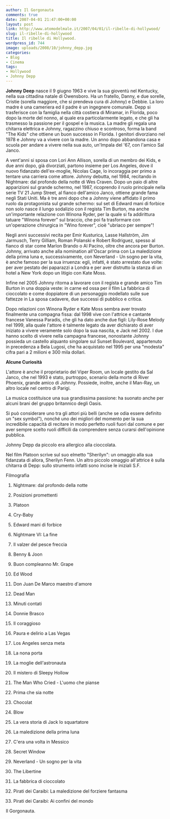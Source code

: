 ```yaml
---
author: Il Gorgonauta
comments: true
date: 2007-04-01 21:47:00+00:00
layout: post
link: http://www.atomodelmale.it/2007/04/01/il-ribelle-di-hollywood/
slug: il-ribelle-di-hollywood
title: Il ribelle di Hollywood.
wordpress_id: 744
image: uploads/2008/10/johnny_depp.jpg
categories:
- Blog
- Cinema
tags:
- Hollywood
- Johnny Depp
---
```


**Johnny Deep** nasce il 9 giugno 1963 e vive la sua gioventù nel Kentucky, nella sua cittadina natale di Owensboro. Ha un fratello, Danny, e due sorelle, Cristie (sorella maggiore, che si prendeva cura di Johnny) e Debbie. La loro madre è una cameriera ed il padre è un ingegnere comunale.
Depp si trasferisce con la famiglia nella città costiera di Miramar, in Florida, poco dopo la morte del nonno, al quale era particolarmente legato, e che gli ha trasmesso la passione per il gospel e la musica. La madre gli regala una chitarra elettrica e Johnny, ragazzino chiuso e scontroso, forma la band "The Kids" che ottiene un buon successo in Florida. I genitori divorziano nel 1978 e Johnny va a vivere con la madre. Un anno dopo abbandona casa e scuola per andare a vivere nella sua auto, un'Impala del '67, con l'amico Sal Janco.

A vent'anni si sposa con Lori Ann Allison, sorella di un membro dei Kids, e due anni dopo, già divorziati, partono insieme per Los Angeles, dove il nuovo fidanzato dell'ex-moglie, Nicolas Cage, lo incoraggia per primo a tentare una carriera come attore. Johnny debutta, nel 1984, recitando in Nightmare: dal profondo della notte di Wes Craven. Dopo un paio di altre apparizioni sul grande schermo, nel 1987, ricoprendo il ruolo principale nella serie TV 21 Jump Street, al fianco dell'amico Janco, ottiene grande fama negli Stati Uniti. Ma è tre anni dopo che a Johnny viene affidato il primo ruolo da protagonista sul grande schermo: sul set di Edward mani di forbice non solo nasce il lungo sodalizio con il regista Tim Burton, ma anche un'importante relazione con Winona Ryder, per la quale si fa addirittura tatuare "Winona forever" sul braccio, che poi fa trasformare con un'operazione chirurgica in "Wino forever", cioè "ubriaco per sempre"!

Negli anni successivi recita per Emir Kusturica, Lasse Hallström, Jim Jarmusch, Terry Gilliam, Roman Polanski e Robert Rodriguez, spesso al fianco di star come Marlon Brando o Al Pacino, oltre che ancora per Burton. Johnny, arrivato anche alla nomination all'Oscar prima con La maledizione della prima luna e, successivamente, con Neverland - Un sogno per la vita, è anche famoso per la sua irruenza: egli, infatti, è stato arrestato due volte: per aver pestato dei paparazzi a Londra e per aver distrutto la stanza di un hotel a New York dopo un litigio con Kate Moss.

Infine nel 2005 Johnny ritorna a lavorare con il regista e grande amico Tim Burton in una doppia veste: in carne ed ossa per il film La fabbrica di cioccolato e come doppiatore di un personaggio modellato sulle sue fattezze in La sposa cadavere, due successi di pubblico e critica.

Dopo relazioni con Winona Ryder e Kate Moss sembra aver trovato finalmente una compagna fissa: dal 1998 vive con l'attrice e cantante francese Vanessa Paradis, che gli ha dato anche due figli: Lily-Rose Melody nel 1999, alla quale l'attore è talmente legato da aver dichiarato di aver iniziato a vivere veramente solo dopo la sua nascita, e Jack nel 2002. I due hanno scelto di vivere nella campagna francese, nonostante Johnny possieda un castello alquanto singolare sul Sunset Boulevard, appartenuto in precedenza a Bela Lugosi, che ha acquistato nel 1995 per una "modesta" cifra pari a 2 milioni e 300 mila dollari.

**Alcune Curiosità**

L'attore è anche il proprietario del Viper Room, un locale gestito da Sal Janco, che nel 1993 è stato, purtroppo, scenario della morte di River Phoenix, grande amico di Johnny. Possiede, inoltre, anche il Man-Ray, un altro locale nel centro di Parigi.

La musica costituisce una sua grandissima passione: ha suonato anche per alcuni brani del gruppo britannico degli Oasis.

Si può considerare uno tra gli attori più belli (anche se odia essere definito un "sex symbol"), nonché uno dei migliori del momento per la sua incredibile capacità di recitare in modo perfetto ruoli fuori dal comune e per aver sempre scelto ruoli difficili da comprendere senza curarsi dell'opinione pubblica.

Johnny Depp da piccolo era allergico alla cioccolata.

Nel film Platoon scrive sul suo elmetto "Sherilyn": un omaggio alla sua fidanzata di allora, Sherilyn Fenn. Un altro piccolo omaggio all'attrice è sulla chitarra di Depp: sullo strumento infatti sono incise le iniziali S.F.

Filmografia

	
  1. Nightmare: dal profondo della notte

	
  2. Posizioni promettenti

	
  3. Platoon

	
  4. Cry-Baby

	
  5. Edward mani di forbice

	
  6. Nightmare VI: La fine

	
  7. Il valzer del pesce freccia

	
  8. Benny & Joon

	
  9. Buon compleanno Mr. Grape

	
  10. Ed Wood

	
  11. Don Juan De Marco maestro d'amore

	
  12. Dead Man

	
  13. Minuti contati

	
  14. Donnie Brasco

	
  15. Il coraggioso

	
  16. Paura e delirio a Las Vegas

	
  17. Los Angeles senza meta

	
  18. La nona porta

	
  19. La moglie dell'astronauta

	
  20. Il mistero di Sleepy Hollow

	
  21. The Man Who Cried - L'uomo che pianse

	
  22. Prima che sia notte

	
  23. Chocolat

	
  24. Blow

	
  25. La vera storia di Jack lo squartatore

	
  26. La maledizione della prima luna

	
  27. C'era una volta in Messico

	
  28. Secret Window

	
  29. Neverland - Un sogno per la vita

	
  30. The Libertine

	
  31. La fabbrica di cioccolato

	
  32. Pirati dei Caraibi: La maledizione del forziere fantasma

	
  33. Pirati dei Caraibi: Ai confini del mondo

Il Gorgonauta.
